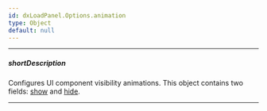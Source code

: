 ```yaml
---
id: dxLoadPanel.Options.animation
type: Object
default: null
---
```

---
##### shortDescription
Configures UI component visibility animations. This object contains two fields: [show](/api-reference/10%20UI%20Widgets/dxLoadPanel/1%20Configuration/animation/show.md '/Documentation/ApiReference/UI_Components/dxLoadPanel/Configuration/animation/#show') and [hide](/api-reference/10%20UI%20Widgets/dxLoadPanel/1%20Configuration/animation/hide.md '/Documentation/ApiReference/UI_Components/dxLoadPanel/Configuration/animation/#hide').

---
